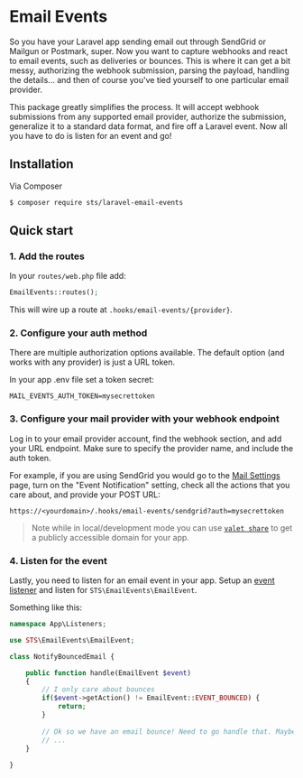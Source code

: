 # Email Events

So you have your Laravel app sending email out through SendGrid or Mailgun or Postmark, super. Now you want to capture webhooks and react to email events, such as deliveries or bounces. This is where it can get a bit messy, authorizing the webhook submission, parsing the payload, handling the details... and then of course you've tied yourself to one particular email provider.

This package greatly simplifies the process. It will accept webhook submissions from any supported email provider, authorize the submission, generalize it to a standard data format, and fire off a Laravel event. Now all you have to do is listen for an event and go!

## Installation

Via Composer

``` bash
$ composer require sts/laravel-email-events
```

## Quick start

### 1. Add the routes

In your `routes/web.php` file add:

```php
EmailEvents::routes();
```

This will wire up a route at `.hooks/email-events/{provider}`. 

### 2. Configure your auth method

There are multiple authorization options available. The default option (and works with any provider) is just a URL token.

In your app .env file set a token secret:

```
MAIL_EVENTS_AUTH_TOKEN=mysecrettoken
```

### 3. Configure your mail provider with your webhook endpoint

Log in to your email provider account, find the webhook section, and add your URL endpoint. Make sure to specify the provider name, and include the auth token.

For example, if you are using SendGrid you would go to the [Mail Settings](https://app.sendgrid.com/settings/mail_settings) page, turn on the "Event Notification" setting, check all the actions that you care about, and provide your POST URL:

```
https://<yourdomain>/.hooks/email-events/sendgrid?auth=mysecrettoken
```

> Note while in local/development mode you can use [`valet share`](https://laravel.com/docs/master/valet#sharing-sites) to get a publicly accessible domain for your app.

### 4. Listen for the event

Lastly, you need to listen for an email event in your app. Setup an [event listener](https://laravel.com/docs/master/events#defining-listeners) and listen for `STS\EmailEvents\EmailEvent`.

Something like this:

```php
namespace App\Listeners;

use STS\EmailEvents\EmailEvent;

class NotifyBouncedEmail {

    public function handle(EmailEvent $event)
    {
        // I only care about bounces
        if($event->getAction() != EmailEvent::EVENT_BOUNCED) {
            return;
        } 
        
        // Ok so we have an email bounce! Need to go handle that. Maybe notify us on Slack?
        // ...
    }
    
}
```